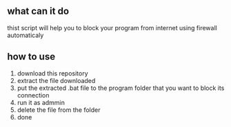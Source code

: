 <body>
<h2>what can it do</h2>
<p>
thist script will help you to block your program from internet using firewall automaticaly
</p>
<h2>how to use</h2>
<ol>
<li>download this repository</li>
<li>extract the file downloaded</li>
<li>put the extracted .bat file to the program folder that you want to block its connection</li>
<li>run it as admmin</li>
<li>delete the file from the folder</li>
<li>done</li>
</ol>
</body>
